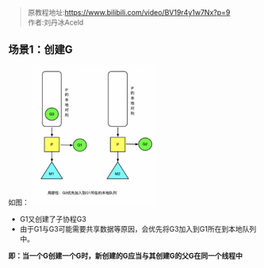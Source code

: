 > 原教程地址:https://www.bilibili.com/video/BV19r4y1w7Nx?p=9 \
> 作者:刘丹冰Aceld

## 场景1：创建G

如图：
<img src="../img/G-create.png" width="50%" alt="" />

* G1又创建了子协程G3
* 由于G1与G3可能需要共享数据等原因，会优先将G3加入到G1所在到本地队列中。

**即：当一个G创建一个G时，新创建的G应当与其创建G的父G在同一个线程中**